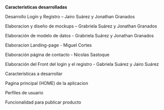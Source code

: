 <b>Características desarrolladas</b>


Desarrollo Login y Registro – Jairo Suárez y Jonathan Granados

Elaboracion y diseño de mockups – Grabriela Suárez y Jonathan Granados

Elaboración de modelo de datos - Grabriela Suárez y Jonathan Granados

Elaboracion Landing-page - Miguel Cortes

Elaboración página de contacto - Nicolas Sastoque

Elaboración del Front del login y el registro - Gabriela Suárez y Jairo Suárez


Características a desarrollar

Pagina principal (HOME) de la aplicacion

Perfiles de usuario

Funcionalidad para publicar producto
